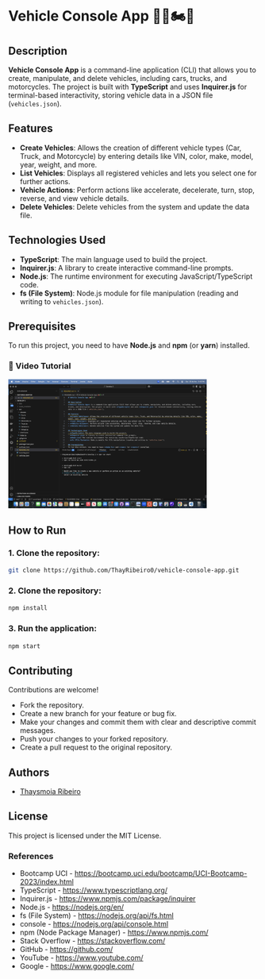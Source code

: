 # Vehicle Console App 🚗🚛🏍️🛞

## Description

**Vehicle Console App** is a command-line application (CLI) that allows you to create, manipulate, and delete vehicles, including cars, trucks, and motorcycles. The project is built with **TypeScript** and uses **Inquirer.js** for terminal-based interactivity, storing vehicle data in a JSON file (`vehicles.json`).

## Features

- **Create Vehicles**: Allows the creation of different vehicle types (Car, Truck, and Motorcycle) by entering details like VIN, color, make, model, year, weight, and more.
- **List Vehicles**: Displays all registered vehicles and lets you select one for further actions.
- **Vehicle Actions**: Perform actions like accelerate, decelerate, turn, stop, reverse, and view vehicle details.
- **Delete Vehicles**: Delete vehicles from the system and update the data file.

## Technologies Used

- **TypeScript**: The main language used to build the project.
- **Inquirer.js**: A library to create interactive command-line prompts.
- **Node.js**: The runtime environment for executing JavaScript/TypeScript code.
- **fs (File System)**: Node.js module for file manipulation (reading and writing to `vehicles.json`).

## Prerequisites

To run this project, you need to have **Node.js** and **npm** (or **yarn**) installed.

### 🎥 Video Tutorial

<a href="https://www.loom.com/share/dc5c5fd971c84740b7eea59d98151ac3?sid=49943ffa-b5bd-4d88-b3bb-1fb059577c1a">
    <img src="vehicle-console-app.png" alt="Vehicle Console App" width="400">
</a>

## How to Run

### 1. Clone the repository:

```bash
git clone https://github.com/ThayRibeiro0/vehicle-console-app.git
```

### 2. Clone the repository:

```bash
npm install
```

### 3. Run the application:

```bash
npm start
```

## Contributing

Contributions are welcome!

- Fork the repository.
- Create a new branch for your feature or bug fix.
- Make your changes and commit them with clear and descriptive commit messages.
- Push your changes to your forked repository.
- Create a pull request to the original repository.

## Authors

- [Thaysmoia Ribeiro](https://github.com/thaysmoiaribeiro)

## License

This project is licensed under the MIT License.

### References

- Bootcamp UCI - https://bootcamp.uci.edu/bootcamp/UCI-Bootcamp-2023/index.html
- TypeScript - https://www.typescriptlang.org/
- Inquirer.js - https://www.npmjs.com/package/inquirer
- Node.js - https://nodejs.org/en/
- fs (File System) - https://nodejs.org/api/fs.html 
- console - https://nodejs.org/api/console.html
- npm (Node Package Manager) - https://www.npmjs.com/
- Stack Overflow - https://stackoverflow.com/
- GitHub - https://github.com/
- YouTube - https://www.youtube.com/
- Google - https://www.google.com/
